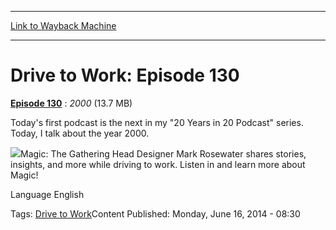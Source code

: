 
---
[Link to Wayback Machine](https://web.archive.org/web/20140623054629/http://magic.wizards.com/en/articles/podcasts/219266)

[_metadata_:description]:- "Episode 130 : 2000 (13.7 MB) Today's first podcast is the next in my `20 Years in 20 Podcast` series. Today, I talk about the year 2000. Magic: The Gathering Head Designer Mark Rosewater shares stories, insights, and more while driving to work. Listen in and learn more about Magic!"
[_metadata_:generator]:- "Drupal 7 (http://drupal.org)"
[_metadata_:node]:- "219266"
[_metadata_:source]:- "div-main"
[_metadata_:title]:- "Drive to Work: Episode 130"
[_metadata_:wayback_capture_timestamp]:- "2014-06-23 05:46:29"
[_metadata_:wayback_raw_url]:- "https://web.archive.org/web/20140623054629id_/http://magic.wizards.com/en/articles/podcasts/219266"
[_metadata_:wayback_url]:- "http://magic.wizards.com/en/articles/podcasts/219266"
---





Drive to Work: Episode 130
==========================


 







[**Episode 130**](http://media.wizards.com/podcasts/magic/drivetowork130_2000.mp3) : *2000* (13.7 MB)


Today's first podcast is the next in my "20 Years in 20 Podcast" series. Today, I talk about the year 2000.


![](https://media.magic.wizards.com/image_legacy_migration/magic/images/mtgcom/authorpics/authorpic_markrosewater.jpg)Magic: The Gathering Head Designer Mark Rosewater shares stories, insights, and more while driving to work. Listen in and learn more about Magic!



Language 
 English

Tags: [Drive to Work](/en/tags/drive-work)Content Published: Monday, June 16, 2014 - 08:30  

 
  

  







